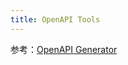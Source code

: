 ```yaml
---
title: OpenAPI Tools
---
```


参考：[OpenAPI Generator](https://github.com/OpenAPITools/openapi-generator)
